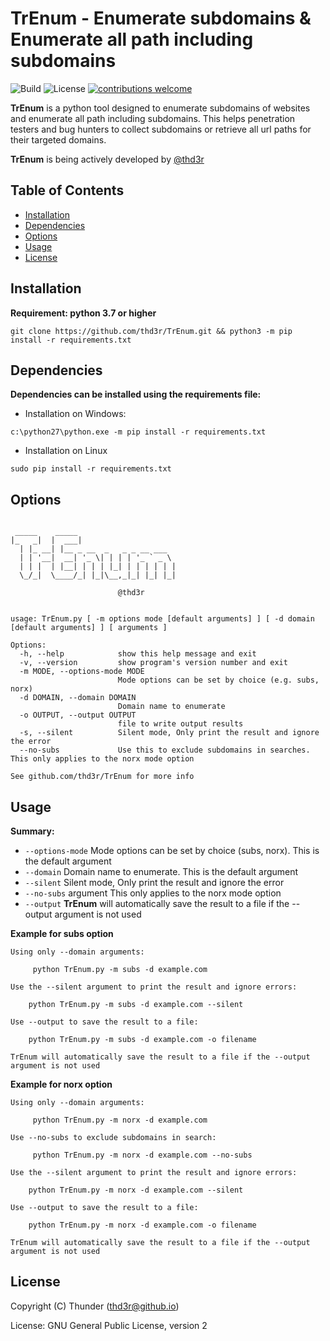# TrEnum - Enumerate subdomains & Enumerate all path including subdomains

![Build](https://img.shields.io/badge/Built%20with-Python-Blue)
![License](https://img.shields.io/github/license/thd3rBoy/TrEnum.svg)
[![contributions welcome](https://img.shields.io/badge/contributions-welcome-brightgreen.svg?style=flat)](https://github.com/thd3r/TrEnum/issues)

**TrEnum** is a python tool designed to enumerate subdomains of websites and enumerate all path including subdomains. This helps penetration testers and bug hunters to collect subdomains or retrieve all url paths for their targeted domains.

**TrEnum** is being actively developed by [@thd3r](https://twitter.com/thd3r)


Table of Contents
------------
* [Installation](#installation)
* [Dependencies](#dependencies)
* [Options](#options)
* [Usage](#usage)
* [License](#license)


Installation
------------

**Requirement: python 3.7 or higher**

```
git clone https://github.com/thd3r/TrEnum.git && python3 -m pip install -r requirements.txt
```

Dependencies
------------

**Dependencies can be installed using the requirements file:**
  - Installation on Windows:
  ```
  c:\python27\python.exe -m pip install -r requirements.txt
  ```

  - Installation on Linux
  ```
  sudo pip install -r requirements.txt
  ```
          
Options
-------

```

 _____    _____                      
|_   _|  |  ___|                     
  | |_ __| |__ _ __  _   _ _ __ ___  
  | | '__|  __| '_ \| | | | '_ ` _ \ 
  | | |  | |__| | | | |_| | | | | | |
  \_/_|  \____/_| |_|\__,_|_| |_| |_|

                        @thd3r


usage: TrEnum.py [ -m options mode [default arguments] ] [ -d domain [default arguments] ] [ arguments ]

Options:
  -h, --help            show this help message and exit
  -v, --version         show program's version number and exit
  -m MODE, --options-mode MODE
                        Mode options can be set by choice (e.g. subs, norx)
  -d DOMAIN, --domain DOMAIN
                        Domain name to enumerate
  -o OUTPUT, --output OUTPUT
                        file to write output results
  -s, --silent          Silent mode, Only print the result and ignore the error
  --no-subs             Use this to exclude subdomains in searches. This only applies to the norx mode option

See github.com/thd3r/TrEnum for more info
```

Usage
-----

**Summary:**
  - `--options-mode` Mode options can be set by choice (subs, norx). This is the default argument
  - `--domain` Domain name to enumerate. This is the default argument
  - `--silent` Silent mode, Only print the result and ignore the error
  - `--no-subs` argument This only applies to the norx mode option
  - `--output` **TrEnum** will automatically save the result to a file if the --output argument is not used
  
**Example for subs option**

    Using only --domain arguments:
    
         python TrEnum.py -m subs -d example.com
         
    Use the --silent argument to print the result and ignore errors:
    
        python TrEnum.py -m subs -d example.com --silent
        
    Use --output to save the result to a file:
        
        python TrEnum.py -m subs -d example.com -o filename
        
    TrEnum will automatically save the result to a file if the --output argument is not used
    
    
**Example for norx option**
    
    Using only --domain arguments:
    
         python TrEnum.py -m norx -d example.com
         
    Use --no-subs to exclude subdomains in search:
    
         python TrEnum.py -m norx -d example.com --no-subs
         
    Use the --silent argument to print the result and ignore errors:
    
        python TrEnum.py -m norx -d example.com --silent
        
    Use --output to save the result to a file:
        
        python TrEnum.py -m norx -d example.com -o filename
        
    TrEnum will automatically save the result to a file if the --output argument is not used
    

License
---------------
Copyright (C) Thunder (thd3r@github.io)

License: GNU General Public License, version 2
                                                                                    
